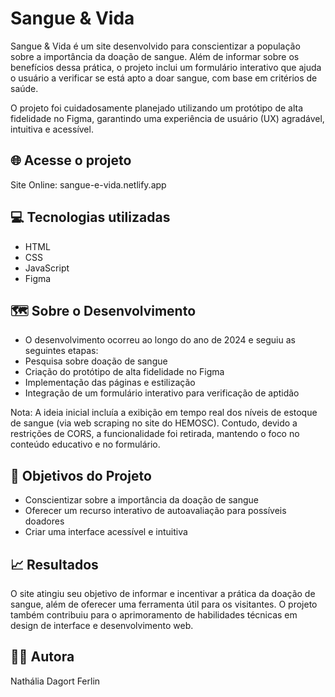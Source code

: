 # Sangue & Vida

Sangue & Vida é um site desenvolvido para conscientizar a população sobre a importância da doação de sangue. Além de informar sobre os benefícios dessa prática, o projeto inclui um formulário interativo que ajuda o usuário a verificar se está apto a doar sangue, com base em critérios de saúde.

O projeto foi cuidadosamente planejado utilizando um protótipo de alta fidelidade no Figma, garantindo uma experiência de usuário (UX) agradável, intuitiva e acessível.

## 🌐 Acesse o projeto
Site Online: sangue-e-vida.netlify.app

## 💻 Tecnologias utilizadas

- HTML
- CSS
- JavaScript
- Figma

## 🗺️ Sobre o Desenvolvimento
- O desenvolvimento ocorreu ao longo do ano de 2024 e seguiu as seguintes etapas:
- Pesquisa sobre doação de sangue
- Criação do protótipo de alta fidelidade no Figma
- Implementação das páginas e estilização
- Integração de um formulário interativo para verificação de aptidão

Nota: A ideia inicial incluía a exibição em tempo real dos níveis de estoque de sangue (via web scraping no site do HEMOSC). Contudo, devido a restrições de CORS, a funcionalidade foi retirada, mantendo o foco no conteúdo educativo e no formulário.

## 🎯 Objetivos do Projeto
- Conscientizar sobre a importância da doação de sangue
- Oferecer um recurso interativo de autoavaliação para possíveis doadores
- Criar uma interface acessível e intuitiva

## 📈 Resultados
O site atingiu seu objetivo de informar e incentivar a prática da doação de sangue, além de oferecer uma ferramenta útil para os visitantes. O projeto também contribuiu para o aprimoramento de habilidades técnicas em design de interface e desenvolvimento web.

## 🧑‍💻 Autora

Nathália Dagort Ferlin
